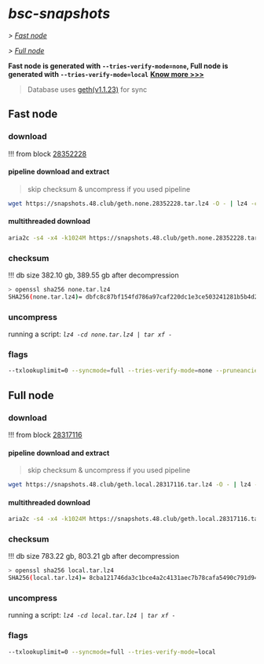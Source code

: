 # *bsc-snapshots*


*\> [Fast node](#fast-node)*

*\> [Full node](#full-node)*

**Fast node is generated with `--tries-verify-mode=none`, Full node is generated with `--tries-verify-mode=local`**
**[Know more >>>](https://github.com/bnb-chain/bsc/pull/926)**

> Database uses [geth(v1.1.23)](https://github.com/bnb-chain/bsc/releases/tag/v1.1.23) for sync


## Fast node

### download

<!-- begin_none -->

!!! from block [28352228](https://bscscan.com/block/28352228)

#### pipeline download and extract
> skip checksum & uncompress if you used pipeline
```bash
wget https://snapshots.48.club/geth.none.28352228.tar.lz4 -O - | lz4 -cd | tar xf -
```

#### multithreaded download

```bash
aria2c -s4 -x4 -k1024M https://snapshots.48.club/geth.none.28352228.tar.lz4 -o none.tar.lz4
```


### checksum

!!! db size 382.10 gb, 389.55 gb after decompression
```bash
> openssl sha256 none.tar.lz4
SHA256(none.tar.lz4)= dbfc8c87bf154fd786a97caf220dc1e3ce503241281b5b4d2a69d2da50a74d50
```

<!-- end_none -->

### uncompress


running a script: _`lz4 -cd none.tar.lz4 | tar xf -`_


### flags


```bash
--txlookuplimit=0 --syncmode=full --tries-verify-mode=none --pruneancient=true --diffblock=5000
```


## Full node


### download

<!-- begin_local -->

!!! from block [28317116](https://bscscan.com/block/28317116)

#### pipeline download and extract
> skip checksum & uncompress if you used pipeline
```bash
wget https://snapshots.48.club/geth.local.28317116.tar.lz4 -O - | lz4 -cd | tar xf -
```

#### multithreaded download

```bash
aria2c -s4 -x4 -k1024M https://snapshots.48.club/geth.local.28317116.tar.lz4 -o local.tar.lz4
```


### checksum

!!! db size 783.22 gb, 803.21 gb after decompression
```bash
> openssl sha256 local.tar.lz4
SHA256(local.tar.lz4)= 8cba121746da3c1bce4a2c4131aec7b78cafa5490c791d94e6cca5ec069173b6
```

<!-- end_local -->


### uncompress


running a script: _`lz4 -cd local.tar.lz4 | tar xf -`_


### flags


```bash
--txlookuplimit=0 --syncmode=full --tries-verify-mode=local
```

